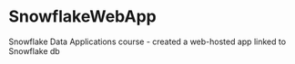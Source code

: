# SnowflakeWebApp
Snowflake Data Applications course - created a web-hosted app linked to Snowflake db
